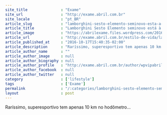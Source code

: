 ```yaml
---
site_title               : "Exame"
site_url                 : "http://exame.abril.com.br"
site_locale              : "pt_BR"
article_slug             : "lamborghini-sesto-elemento-seminovo-esta-a-venda-por-rs-9-mi"
article_title            : "Lamborghini Sesto Elemento seminovo está à venda por R$ 9 mi"
article_image            : "https://abrilexame.files.wordpress.com/2016/10/size_960_16_9_lamborghini-sesto-elemento.jpeg?quality=70&strip=all&w=960"
article_url              : "http://exame.abril.com.br/estilo-de-vida/lamborghini-sesto-elemento-seminovo-esta-a-venda-por-r-9-mi/"
article_published_at     : "2016-10-17T15:40:35-02:00"
article_description      : "Raríssimo, superesportivo tem apenas 10 km no hodômetro..."
article_author_name      : ""
article_author_image     : null
article_author_biography : null
article_author_profile   : "http://exame.abril.com.br/author/wpvipabril/"
article_author_facebook  : null
article_author_twitter   : null
category                 : ['lifestyle']
tags                     : ['Exame']
permalink                : "/:categories/lamborghini-sesto-elemento-seminovo-esta-a-venda-por-rs-9-mi/"
layout                   : post
---
```


Raríssimo, superesportivo tem apenas 10 km no hodômetro...
